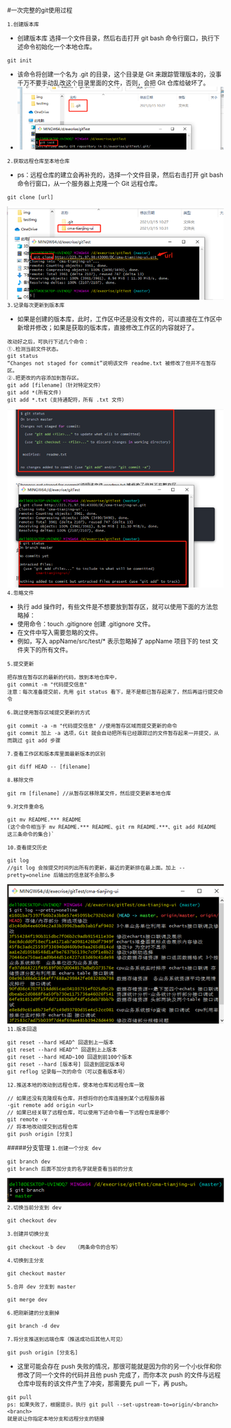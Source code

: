 #一次完整的git使用过程

`1.创建版本库`
- 创建版本库
  选择一个文件目录，然后右击打开 git bash 命令行窗口，执行下述命令初始化一个本地仓库。
```
git init
```
- 该命令将创建一个名为 .git 的目录，这个目录是 Git 来跟踪管理版本的，没事千万不要手动乱改这个目录里面的文件，否则，会把 Git 仓库给破坏了。
- ![Alt text](./1615775281838.png)

`2.获取远程仓库至本地仓库`
- ps：远程仓库的建立会再补充的，选择一个文件目录，然后右击打开 git bash 命令行窗口，从一个服务器上克隆一个 Git 远程仓库。
```
git clone [url] 
```
![Alt text](./1615775657869.png)
`3.记录每次更新到版本库`
- 如果是创建的版本库，此时，工作区中还是没有文件的，可以直接在工作区中新增并修改；如果是获取的版本库，直接修改工作区的内容就好了。
```
改动好之后，可执行下述几个命令：
①.检测当前文件状态。
git status
“Changes not staged for commit”说明该文件 readme.txt 被修改了但并不在暂存区。
②.把更改的内容添加到暂存区。
git add [filename]（针对特定文件）
git add *(所有文件)
git add *.txt（支持通配符，所有 .txt 文件）
```
![Alt text](./1615775911226.png)
`4.忽略文件`
- 执行 add 操作时，有些文件是不想要放到暂存区，就可以使用下面的方法忽略掉：
- 使用命令：touch .gitignore 创建 .gitignore 文件。
- 在文件中写入需要忽略的文件。
- 例如，写入 appName/src/test/* 表示忽略掉了 appName 项目下的 test 文件夹下的所有文件。

`5.提交更新`
```
把存放在暂存区的最新的代码，放到本地仓库中，
git commit -m "代码提交信息"
注意：每次准备提交前，先用 git status 看下，是不是都已暂存起来了，然后再运行提交命令
```
`6.跳过使用暂存区域提交更新的方式`
```
git commit -a -m "代码提交信息" //使用暂存区域而提交更新的命令
git commit 加上 -a 选项，Git 就会自动把所有已经跟踪过的文件暂存起来一并提交，从而跳过 git add 步骤
```
`7.查看工作区和版本库里面最新版本的区别`
```
git diff HEAD -- [filename]
```
`8.移除文件`
```
git rm [filename] //从暂存区移除某文件，然后提交更新本地仓库
```
`9.对文件重命名`
```
git mv README.*** README 
(这个命令相当于 mv README.*** README、git rm README.***、git add README 这三条命令的集合)`
```
`10.查看提交历史`
```
git log
//git log 会按提交时间列出所有的更新，最近的更新排在最上面。加上 --pretty=oneline 后输出的信息就不会那么多
```
![Alt text](./1615776657981.png)
`11.版本回退`
```
git reset --hard HEAD^ 回退到上一版本
git reset --hard HEAD^^ 回退到上上版本
git reset --hard HEAD~100 回退到前100个版本
git reset --hard [版本号] 回退到固定版本号
git reflog 记录每一次的命令（可以查看版本号）
```
`12.推送本地的改动到远程仓库，使本地仓库和远程仓库一致`
```
// 如果还没有克隆现有仓库，并想将你的仓库连接到某个远程服务器
·git remote add origin <url> 
// 如果已经关联了远程仓库，可以使用下述命令看一下远程仓库是哪个
git remote -v
// 将本地改动提交到远程仓库
git push origin [分支]
```
#####分支管理
`1.创建一个分支 dev`
```
git branch dev
git branch 后面不加分支的名字就是查看当前的分支
```
![Alt text](./1615777237618.png)
`2.切换当前分支到 dev`
```
git checkout dev 
```
`3.创建并切换分支`
```
git checkout -b dev   （两条命令的合写）
```
`4.切换到主分支`
```
git checkout master 
```
`5.合并 dev 分支到 master`
```
git merge dev
```
`6.把刚新建的分支删掉`
```
git branch -d dev 
```
`7.将分支推送到远端仓库（推送成功后其他人可见）`
```
git push origin [分支名]
```
- 这里可能会存在 push 失败的情况，那很可能就是因为你的另一个小伙伴和你修改了同一个文件的代码并且他 push 完成了，而你本次 push 的文件与远程仓库中现有的该文件产生了冲突，那需要先 pull 一下，再 push。
```
git pull 
ps: 如果失败了，根据提示，执行 git pull --set-upstream-to=origin/<branch> <branch>
就是说让你指定本地分支和远程分支的链接
```
